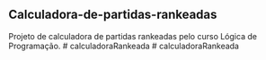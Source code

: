 ## Calculadora-de-partidas-rankeadas
Projeto de calculadora de partidas rankeadas pelo curso Lógica de Programação.
#   c a l c u l a d o r a R a n k e a d a  
 #   c a l c u l a d o r a R a n k e a d a  
 